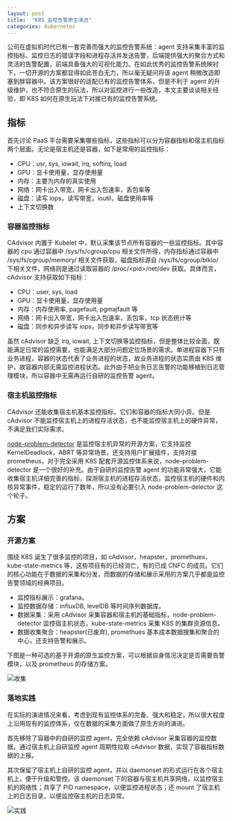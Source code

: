 ```yaml
---
layout: post
title:  "K8S 监控告警原生演进"
categories: Kubernetes
---
```


公司在虚拟机时代已有一套完善而强大的监控告警系统：agent 支持采集丰富的监控指标、监控日志的错误字段和进程存活并发送告警，后端提供强大的聚合方式和灵活的告警配置，前端具备强大的可视化能力。在如此优秀的监控告警系统映衬下，一切开源的方案都显得如此苍白无力，所以毫无疑问将该 agent 稍微改造即塞到胖容器中。该方案很好的适配已有的监控告警体系，但是不利于 agent 的升级维护，也不符合原生的玩法，所以对监控进行一些改造，本文主要谈谈相关经验，即 K8S 如何在原生玩法下对接已有的监控告警系统。

## 指标

首先讨论 PaaS 平台需要采集哪些指标，这些指标可以分为容器指标和宿主机指标两个层面。无论是宿主机还是容器，如下是常用的监控指标：

- CPU：usr, sys, iowait, irq, softirq, load
- GPU：显卡使用量，显存使用量
- 内存：主要为内存的真实使用
- 网络：网卡出入带宽，网卡出入包速率，丢包率等
- 磁盘：读写 iops，读写带宽，ioutil，磁盘使用率等
- 上下文切换数

### 容器监控指标

CAdvisor 内置于 Kubelet 中，默认采集该节点所有容器的一些监控指标。其中容器的 cpu 通过容器中 /sys/fs/cgroup/cpu 相关文件所得，内存指标通过容器中 /sys/fs/cgroup/memory/ 相关文件获取，磁盘指标源自 /sys/fs/cgroup/blkio/ 下相关文件，网络则是通过读取容器的 /proc/\<pid\>/net/dev 获取。具体而言，cAdvisor 支持获取如下指标：

- CPU：user, sys, load
- GPU：显卡使用量，显存使用量
- 内存：内存使用率, pagefault, pgmajfault 等
- 网络：网卡出入带宽，网卡出入包速率，丢包率，tcp 状态统计等
- 磁盘：同步和异步读写 iops，同步和异步读写带宽等

虽然 cAdvisor 缺乏 irq, iowait, 上下文切换等监控指标，但是整体比较全面，既能满足日常的监控需要，也能满足大部分问题定位场景的需求。单进程容器下只有业务进程，容器的状态代表了业务进程的状态，故业务进程的状态实质由 K8S 维护，故容器内部无需监控进程状态。此外由于把业务日志告警的功能移植到日志管理模块，所以容器中无需再运行自研的监控告警 agent。

### 宿主机监控指标

CAdvisor 还能收集宿主机基本监控指标，它们和容器的指标大同小异。但是 cAdvisor 不能监控宿主机上的进程存活状态，也不能监控宿主机上的硬件异常，不满足我们实际需求。

[node-problem-detector](https://github.com/kubernetes/node-problem-detector) 是监控宿主机异常的开源方案，它支持监控 KernelDeadlock，ABRT 等异常场景，还支持用户扩展插件，支持对接 prometheus，对于完全采用 K8S 配套开源监控体系来说，node-problem-detector 是一个很好的补充。由于自研的监控告警 agent 的功能非常强大，它能收集宿主机详细完善的指标，探测宿主机的进程存活状态，监控宿主机的硬件和内核异常事件，稳定的运行了数年，所以没有必要引入 node-problem-delector 这个轮子。

## 方案

### 开源方案

围绕 K8S 诞生了很多监控的项目，如 cAdvisor，heapster，promethues，kube-state-metrics 等，这些项目有的已经消亡，有的已成 CNFC 的成员。它们的核心功能在于数据的采集和分发，而数据的存储和展示采用的方案几乎都是监控告警领域的经典项目。

- 监控指标展示：grafana。
- 监控数据存储：influxDB, levelDB 等时间序列数据库。
- 数据采集：采用 cAdvisor 采集容器和宿主机的基础指标，node-problem-detector 监控宿主机状态，kube-state-metrics 采集 K8S 的集群资源信息。
- 数据收集聚合：heapster(已废弃), promethues 基本成本数据搜集和聚合的中心，还支持告警和展示。

下图是一种可选的基于开源的原生监控方案，可以根据自身情况决定是否需要告警模块，以及 prometheus 的存储方案。

![收集](https://wsfdl.oss-cn-qingdao.aliyuncs.com/prometheus.png)

### 落地实践

在实际的演进情况来看，考虑到现有监控体系的完备、强大和稳定，所以很大程度上沿用现有的监控体系，仅在数据的采集方面做了原生方向的演进。

首先移除了容器中的自研的监控 agent，完全依赖 cAdvisor 采集容器的监控数据。通过宿主机上自研监控 agent 周期性拉取 cAdvisor 数据，实现了容器指标数据的上报。

其次保留了宿主机上自研的监控 agent，并以 daemonset 的形式运行在各个宿主机上，便于升级和管控。该 daemonset 下的容器与宿主机共享网络，以监控宿主机的网络性；共享了 PID namespace，以便监控进程状态；还 mount 了宿主机上的日志目录，以便监控宿主机的日志异常。

![实践](https://wsfdl.oss-cn-qingdao.aliyuncs.com/monitor-k8s.png)